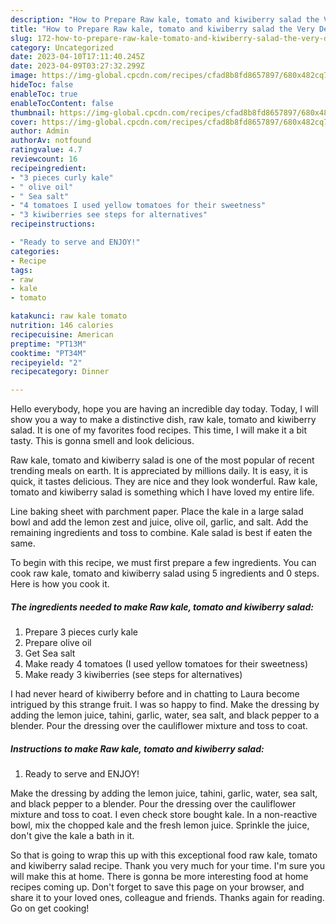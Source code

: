 ```yaml
---
description: "How to Prepare Raw kale, tomato and kiwiberry salad the Very Delicious}"
title: "How to Prepare Raw kale, tomato and kiwiberry salad the Very Delicious}"
slug: 172-how-to-prepare-raw-kale-tomato-and-kiwiberry-salad-the-very-delicious
category: Uncategorized
date: 2023-04-10T17:11:40.245Z
date: 2023-04-09T03:27:32.299Z
image: https://img-global.cpcdn.com/recipes/cfad8b8fd8657897/680x482cq70/raw-kale-tomato-and-kiwiberry-salad-recipe-main-photo.jpg
hideToc: false
enableToc: true
enableTocContent: false
thumbnail: https://img-global.cpcdn.com/recipes/cfad8b8fd8657897/680x482cq70/raw-kale-tomato-and-kiwiberry-salad-recipe-main-photo.jpg
cover: https://img-global.cpcdn.com/recipes/cfad8b8fd8657897/680x482cq70/raw-kale-tomato-and-kiwiberry-salad-recipe-main-photo.jpg
author: Admin
authorAv: notfound
ratingvalue: 4.7
reviewcount: 16
recipeingredient:
- "3 pieces curly kale"
- " olive oil"
- " Sea salt"
- "4 tomatoes I used yellow tomatoes for their sweetness"
- "3 kiwiberries see steps for alternatives"
recipeinstructions:

- "Ready to serve and ENJOY!"
categories:
- Recipe
tags:
- raw
- kale
- tomato

katakunci: raw kale tomato 
nutrition: 146 calories
recipecuisine: American
preptime: "PT13M"
cooktime: "PT34M"
recipeyield: "2"
recipecategory: Dinner

---
```



Hello everybody, hope you are having an incredible day today. Today, I will show you a way to make a distinctive dish, raw kale, tomato and kiwiberry salad. It is one of my favorites food recipes. This time, I will make it a bit tasty. This is gonna smell and look delicious.

Raw kale, tomato and kiwiberry salad is one of the most popular of recent trending meals on earth. It is appreciated by millions daily. It is easy, it is quick, it tastes delicious. They are nice and they look wonderful. Raw kale, tomato and kiwiberry salad is something which I have loved my entire life.

Line baking sheet with parchment paper. Place the kale in a large salad bowl and add the lemon zest and juice, olive oil, garlic, and salt. Add the remaining ingredients and toss to combine. Kale salad is best if eaten the same.


To begin with this recipe, we must first prepare a few ingredients. You can cook raw kale, tomato and kiwiberry salad using 5 ingredients and 0 steps. Here is how you cook it.

<!--inarticleads1-->

##### The ingredients needed to make Raw kale, tomato and kiwiberry salad:

1. Prepare 3 pieces curly kale
1. Prepare  olive oil
1. Get  Sea salt
1. Make ready 4 tomatoes (I used yellow tomatoes for their sweetness)
1. Make ready 3 kiwiberries (see steps for alternatives)


I had never heard of kiwiberry before and in chatting to Laura become intrigued by this strange fruit. I was so happy to find. Make the dressing by adding the lemon juice, tahini, garlic, water, sea salt, and black pepper to a blender. Pour the dressing over the cauliflower mixture and toss to coat. 

<!--inarticleads2-->

##### Instructions to make Raw kale, tomato and kiwiberry salad:


1. Ready to serve and ENJOY!

Make the dressing by adding the lemon juice, tahini, garlic, water, sea salt, and black pepper to a blender. Pour the dressing over the cauliflower mixture and toss to coat. I even check store bought kale. In a non-reactive bowl, mix the chopped kale and the fresh lemon juice. Sprinkle the juice, don&#39;t give the kale a bath in it. 

So that is going to wrap this up with this exceptional food raw kale, tomato and kiwiberry salad recipe. Thank you very much for your time. I'm sure you will make this at home. There is gonna be more interesting food at home recipes coming up. Don't forget to save this page on your browser, and share it to your loved ones, colleague and friends. Thanks again for reading. Go on get cooking!
